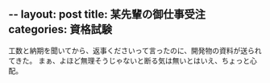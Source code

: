 --
layout: post
title: 某先輩の御仕事受注
categories: 資格試験
--

工数と納期を聞いてから、返事くださいって言ったのに、開発物の資料が送られてきた。
まぁ、よほど無理そうじゃないと断る気は無いとはいえ、ちょっと心配。
